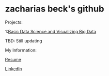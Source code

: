 # zacharias beck's github
Projects:

1:[Basic Data Science and Visualizing Big Data](https://github.com/Zach-beck/Zacharias-Beck/blob/main/Project5_6cis3100.ipynb)


TBD: Still updating


My Information:

[Resume](https://github.com/Zach-beck/Zacharias-Beck/blob/main/Zacharias_Beck_Resume.pdf)

[LinkedIn](https://www.linkedin.com/in/zacharias-beck)

